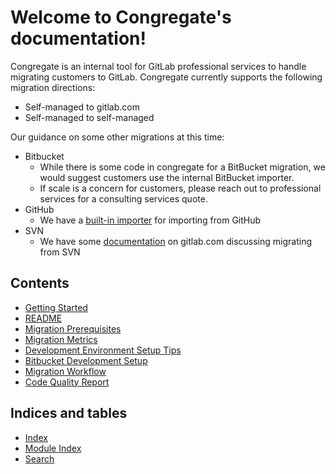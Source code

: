 # Welcome to Congregate\'s documentation\!

Congregate is an internal tool for GitLab professional services to handle migrating customers to GitLab. Congregate currently supports the following migration directions:

* Self-managed to gitlab.com
* Self-managed to self-managed

Our guidance on some other migrations at this time:

* Bitbucket
  * While there is some code in congregate for a BitBucket migration, we would suggest customers use the internal BitBucket importer. 
  * If scale is a concern for customers, please reach out to professional services for a consulting services quote.
* GitHub
  * We have a [built-in importer](https://docs.gitlab.com/ee/user/project/import/github.html) for importing from GitHub
* SVN
  * We have some [documentation](https://docs.gitlab.com/ee/user/project/import/svn.html) on gitlab.com discussing migrating from SVN

## Contents

* [Getting Started](static_docs/setup.md)
* [README](static_docs/readme.md)
* [Migration Prerequisites](static_docs/migration-prerequisites.md)
* [Migration Metrics](static_docs/migration_metrics.md)
* [Development Environment Setup Tips](static_docs/local-development.md)
* [Bitbucket Development Setup](static_docs/bitbucket-development-setup.md)
* [Migration Workflow](static_docs/workflow.md)
* [Code Quality Report](static_docs/code_quality.md)

## Indices and tables

* [Index](genindex)
* [Module Index](modindex)
* [Search](search)
